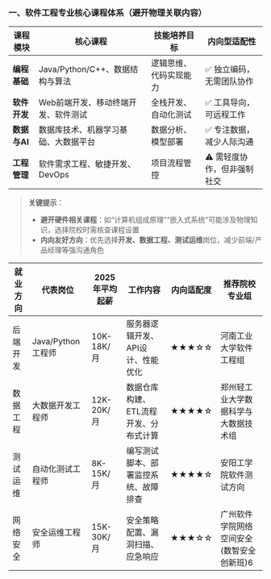 ### **一、软件工程专业核心课程体系（避开物理关联内容）**

| **课程模块**  | **核心课程**                | **技能培养目标**  | **内向型适配性**      |
| --------- | ----------------------- | ----------- | --------------- |
| **编程基础**  | Java/Python/C++、数据结构与算法 | 逻辑思维、代码实现能力 | ✅ 独立编码，无需团队协作   |
| **软件开发**  | Web前端开发、移动终端开发、软件测试     | 全栈开发、自动化测试  | ✅ 工具导向，可远程工作    |
| **数据与AI** | 数据库技术、机器学习基础、大数据平台      | 数据分析、模型部署   | ✅ 专注数据，减少人际沟通   |
| **工程管理**  | 软件需求工程、敏捷开发、DevOps      | 项目流程管控      | ⚠️ 需轻度协作，但非强制社交 |

> **关键提示**：
> - **避开硬件相关课程**：如“计算机组成原理”“嵌入式系统”可能涉及物理知识，选择院校时需核查课程设置
> - **内向友好方向**：优先选择**开发、数据工程、测试运维**岗位，减少前端/产品经理等强沟通角色



| 就业方向 | 代表岗位           | 2025年平均起薪 | 工作内容                 | 内向适配度 | 推荐院校专业组                |
|------|----------------|-----------|----------------------|-------|------------------------|
| 后端开发 | Java/Python工程师 | 10K-18K/月 | 服务器逻辑开发、API设计、性能优化   | ★★★☆☆ | 河南工业大学软件工程组            |
| 数据工程 | 大数据开发工程师       | 12K-20K/月 | 数据仓库构建、ETL流程开发、分布式计算 | ★★★★☆ | 郑州轻工业大学数据科学与大数据技术组     |
| 测试运维 | 自动化测试工程师       | 8K-15K/月  | 编写测试脚本、部署监控系统、故障排查   | ★★★★☆ | 安阳工学院软件测试方向            |
| 网络安全 | 安全运维工程师        | 15K-30K/月 | 安全策略配置、漏洞扫描、应急响应     | ★★★☆☆ | 广州软件学院网络空间安全(数智安全创新班)6 |


